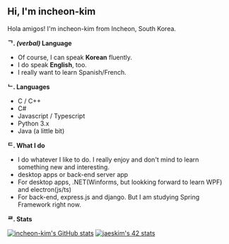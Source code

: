 ## Hi, I'm incheon-kim

Hola amigos! I'm incheon-kim from Incheon, South Korea.

**ᄀ.  *(verbal)* Language**
- Of course, I can speak **Korean** fluently.
- I do speak **English**, too.
- I really want to learn Spanish/French. 

**ᄂ. Languages**
- C / C++
- C#
- Javascript / Typescript
- Python 3.x
- Java (a little bit)

**ᄃ. What I do**
- I do whatever I like to do. I really enjoy and don't mind to learn something new and interesting.
- desktop apps or back-end server app
- For desktop apps, .NET(Winforms, but lookking forward to learn WPF) and electron(js/ts)
- For back-end, express.js and django. But I am studying Spring Framework right now.

**ᄅ. Stats**
<!-- stat cards -->
[![incheon-kim's GitHub stats](https://github-readme-stats.vercel.app/api?username=incheon-kim)](https://github.com/anuraghazra/github-readme-stats)
[![jaeskim's 42 stats](https://badge42.herokuapp.com/api/stats/minwkim?privacyEmail=true&privacyName=true)](https://github.com/JaeSeoKim/badge42)
